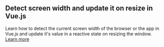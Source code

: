 ## Detect screen width and update it on resize in Vue.js
Learn how to detect the current screen width of the browser or the app in Vue.js and update it's value in a reactive state on resizing the window.
[Learn more](https://www.nightprogrammer.com/vue-js/how-to-detect-screen-width-and-update-it-on-resize-in-vue-js-example/)
